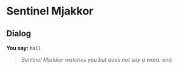 # Sentinel Mjakkor







## Dialog

**You say:** `hail`



>*Sentinel Mjakkor watches you but does not say a word.*
end
